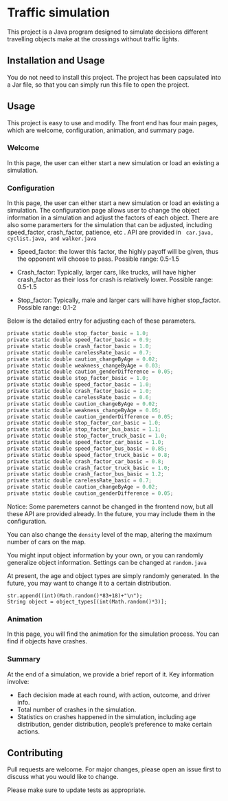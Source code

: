 # Traffic simulation

This project is a Java program designed to simulate decisions different travelling objects make at the crossings without traffic lights.

## Installation and Usage

You do not need to install this project. The project has been capsulated into a Jar file, so that you can simply run this file to open the project.

## Usage

This project is easy to use and modify. The front end has four main pages, which are welcome, configuration, animation, and summary page. 

### Welcome
In this page, the user can either start a new simulation or load an existing a simulation.

### Configuration
In this page, the user can either start a new simulation or load an existing a simulation.
The configuration page allows user to change the object information in a simulation and adjust the factors of each object.
There are also some paramerters for the simulation that can be adjusted, including speed_factor, crash_factor, patience, etc
. API are provided in ``` car.java, cyclist.java, and walker.java```

* Speed_factor: the lower this factor, the highly payoff will be given, thus the opponent will choose to pass.
Possible range: 0.5-1.5

* Crash_factor: Typically, larger cars, like trucks, will have higher crash_factor as their loss for crash is relatively lower. 
Possible range: 0.5-1.5

* Stop_factor: Typically, male and larger cars will have higher stop_factor.
Possible range: 0.1-2

Below is the detailed entry for adjusting each of these parameters.
```python
private static double stop_factor_basic = 1.0;
private static double speed_factor_basic = 0.9;
private static double crash_factor_basic = 1.0;
private static double carelessRate_basic = 0.7;
private static double caution_changeByAge = 0.02;
private static double weakness_changeByAge = 0.03;
private static double caution_genderDifference = 0.05;
private static double stop_factor_basic = 1.0;
private static double speed_factor_basic = 1.0;
private static double crash_factor_basic = 1.0;
private static double carelessRate_basic = 0.6;
private static double caution_changeByAge = 0.02;
private static double weakness_changeByAge = 0.05;
private static double caution_genderDifference = 0.05;
private static double stop_factor_car_basic = 1.0;
private static double stop_factor_bus_basic = 1.1;
private static double stop_factor_truck_basic = 1.0;
private static double speed_factor_car_basic = 1.0;
private static double speed_factor_bus_basic = 0.85;
private static double speed_factor_truck_basic = 0.8;
private static double crash_factor_car_basic = 0.8;
private static double crash_factor_truck_basic = 1.0;
private static double crash_factor_bus_basic = 1.2;
private static double carelessRate_basic = 0.7;
private static double caution_changeByAge = 0.02;
private static double caution_genderDifference = 0.05;
```
Notice: Some paremeters cannot be changed in the frontend now, but all these API are provided already. In the future, you may include them in the configuration.

You can also change the ```density``` level of the map, altering the maximum number of cars on the map.

You might input object information by your own, or you can randomly generalize object information. Settings can be changed at ```random.java```

At present, the age and object types are simply randomly generated. In the future, you may want to change it to a certain distribution.
```                
str.append((int)(Math.random()*83+18)+"\n");
String object = object_types[(int(Math.random()*3)];
```


### Animation
In this page, you will find the animation for the simulation process. You can find if objects have crashes.

### Summary
At the end of a simulation, we provide a brief report of it. Key information involve:

* Each decision made at each round, with action, outcome, and driver info.
* Total number of crashes in the simulation.
* Statistics on crashes happened in the simulation, including age distribution, gender distribution, people’s preference to make certain actions.

## Contributing
Pull requests are welcome. For major changes, please open an issue first to discuss what you would like to change.

Please make sure to update tests as appropriate.


